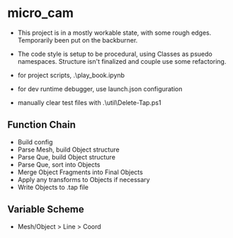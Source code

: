 # micro_cam

* This project is in a mostly workable state, with some rough edges. Temporarily been put on the backburner.
* The code style is setup to be procedural, using Classes as psuedo namespaces. Structure isn't finalized and couple use some refactoring.


* for project scripts, .\play_book.ipynb
* for dev runtime debugger, use launch.json configuration
* manually clear test files with .\util\Delete-Tap.ps1

## Function Chain

* Build config
* Parse Mesh, build Object structure
* Parse Que, build Object structure
* Parse Que, sort into Objects
* Merge Object Fragments into Final Objects
* Apply any transforms to Objects if necessary
* Write Objects to .tap file

## Variable Scheme

* Mesh/Object > Line > Coord
